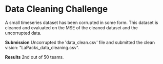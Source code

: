 # Data Cleaning Challenge

A small timeseries dataset has been corrupted in some form. This dataset is cleaned and evaluated on the MSE of the cleaned dataset and the uncorrupted data.

**Submission**
Uncorrupted the 'data_clean.csv' file and submitted the clean vision: "LaPacks_data_cleaning.csv".

**Results**
2nd out of 50 teams.
